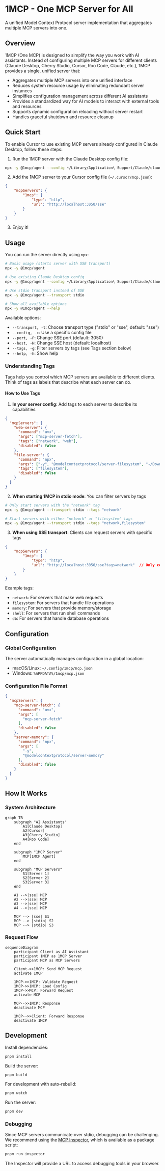 # 1MCP - One MCP Server for All

A unified Model Context Protocol server implementation that aggregates multiple MCP servers into one.

## Overview

1MCP (One MCP) is designed to simplify the way you work with AI assistants. Instead of configuring multiple MCP servers for different clients (Claude Desktop, Cherry Studio, Cursor, Roo Code, Claude, etc.), 1MCP provides a single, unified server that:

- Aggregates multiple MCP servers into one unified interface
- Reduces system resource usage by eliminating redundant server instances
- Simplifies configuration management across different AI assistants
- Provides a standardized way for AI models to interact with external tools and resources
- Supports dynamic configuration reloading without server restart
- Handles graceful shutdown and resource cleanup

## Quick Start

To enable Cursor to use existing MCP servers already configured in Claude Desktop, follow these steps:

1. Run the 1MCP server with the Claude Desktop config file:
```bash
npx -y @1mcp/agent --config ~/Library/Application\ Support/Claude/claude_desktop_config.json
```

2. Add the 1MCP server to your Cursor config file (`~/.cursor/mcp.json`):
```json
{
    "mcpServers": {
        "1mcp": {
            "type": "http",
            "url": "http://localhost:3050/sse"
        }
    }
}
```

3. Enjoy it!

## Usage

You can run the server directly using `npx`:

```bash
# Basic usage (starts server with SSE transport)
npx -y @1mcp/agent

# Use existing Claude Desktop config
npx -y @1mcp/agent --config ~/Library/Application\ Support/Claude/claude_desktop_config.json

# Use stdio transport instead of SSE
npx -y @1mcp/agent --transport stdio

# Show all available options
npx -y @1mcp/agent --help
```

Available options:
- `--transport, -t`: Choose transport type ("stdio" or "sse", default: "sse")
- `--config, -c`: Use a specific config file
- `--port, -P`: Change SSE port (default: 3050)
- `--host, -H`: Change SSE host (default: localhost)
- `--tags, -g`: Filter servers by tags (see Tags section below)
- `--help, -h`: Show help

### Understanding Tags

Tags help you control which MCP servers are available to different clients. Think of tags as labels that describe what each server can do.

#### How to Use Tags

1. **In your server config**: Add tags to each server to describe its capabilities
```json
{
  "mcpServers": {
    "web-server": {
      "command": "uvx",
      "args": ["mcp-server-fetch"],
      "tags": ["network", "web"],
      "disabled": false
    },
    "file-server": {
      "command": "npx",
      "args": ["-y", "@modelcontextprotocol/server-filesystem", "~/Downloads"],
      "tags": ["filesystem"],
      "disabled": false
    }
  }
}
```

2. **When starting 1MCP in stdio mode**: You can filter servers by tags
```bash
# Only start servers with the "network" tag
npx -y @1mcp/agent --transport stdio --tags "network"

# Start servers with either "network" or "filesystem" tags
npx -y @1mcp/agent --transport stdio --tags "network,filesystem"
```

3. **When using SSE transport**: Clients can request servers with specific tags
```json
{
    "mcpServers": {
        "1mcp": {
            "type": "http",
            "url": "http://localhost:3050/sse?tags=network"  // Only connect to network-capable servers
        }
    }
}
```

Example tags:
- `network`: For servers that make web requests
- `filesystem`: For servers that handle file operations
- `memory`: For servers that provide memory/storage
- `shell`: For servers that run shell commands
- `db`: For servers that handle database operations

## Configuration

### Global Configuration

The server automatically manages configuration in a global location:

- macOS/Linux: `~/.config/1mcp/mcp.json`
- Windows: `%APPDATA%/1mcp/mcp.json`

### Configuration File Format

```json
{
  "mcpServers": {
    "mcp-server-fetch": {
      "command": "uvx",
      "args": [
        "mcp-server-fetch"
      ],
      "disabled": false
    },
    "server-memory": {
      "command": "npx",
      "args": [
        "-y",
        "@modelcontextprotocol/server-memory"
      ],
      "disabled": false
    }
  }
}
```

## How It Works

### System Architecture

```mermaid
graph TB
    subgraph "AI Assistants"
        A1[Claude Desktop]
        A2[Cursor]
        A3[Cherry Studio]
        A4[Roo Code]
    end

    subgraph "1MCP Server"
        MCP[1MCP Agent]
    end

    subgraph "MCP Servers"
        S1[Server 1]
        S2[Server 2]
        S3[Server 3]
    end

    A1 -->|sse| MCP
    A2 -->|sse| MCP
    A3 -->|sse| MCP
    A4 -->|sse| MCP

    MCP --> |sse| S1
    MCP --> |stdio| S2
    MCP --> |stdio| S3
```

### Request Flow

```mermaid
sequenceDiagram
    participant Client as AI Assistant
    participant 1MCP as 1MCP Server
    participant MCP as MCP Servers

    Client->>1MCP: Send MCP Request
    activate 1MCP

    1MCP->>1MCP: Validate Request
    1MCP->>1MCP: Load Config
    1MCP->>MCP: Forward Request
    activate MCP

    MCP-->>1MCP: Response
    deactivate MCP

    1MCP-->>Client: Forward Response
    deactivate 1MCP
```

## Development

Install dependencies:
```bash
pnpm install
```

Build the server:
```bash
pnpm build
```

For development with auto-rebuild:
```bash
pnpm watch
```

Run the server:
```bash
pnpm dev
```

### Debugging

Since MCP servers communicate over stdio, debugging can be challenging. We recommend using the [MCP Inspector](https://github.com/modelcontextprotocol/inspector), which is available as a package script:

```bash
pnpm run inspector
```

The Inspector will provide a URL to access debugging tools in your browser.
